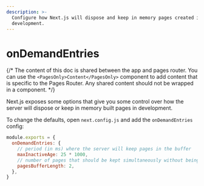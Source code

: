 ```yaml
---
description: >-
  Configure how Next.js will dispose and keep in memory pages created in
  development.
---
```


# onDemandEntries

{/\* The content of this doc is shared between the app and pages router. You can use the `<PagesOnly>Content</PagesOnly>` component to add content that is specific to the Pages Router. Any shared content should not be wrapped in a component. \*/}

Next.js exposes some options that give you some control over how the server will dispose or keep in memory built pages in development.

To change the defaults, open `next.config.js` and add the `onDemandEntries` config:

```js
module.exports = {
  onDemandEntries: {
    // period (in ms) where the server will keep pages in the buffer
    maxInactiveAge: 25 * 1000,
    // number of pages that should be kept simultaneously without being disposed
    pagesBufferLength: 2,
  },
}
```
